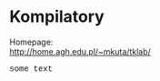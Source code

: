 # Kompilatory

Homepage:  
http://home.agh.edu.pl/~mkuta/tklab/

<span style="font-family: Courier New;">some text</span>
